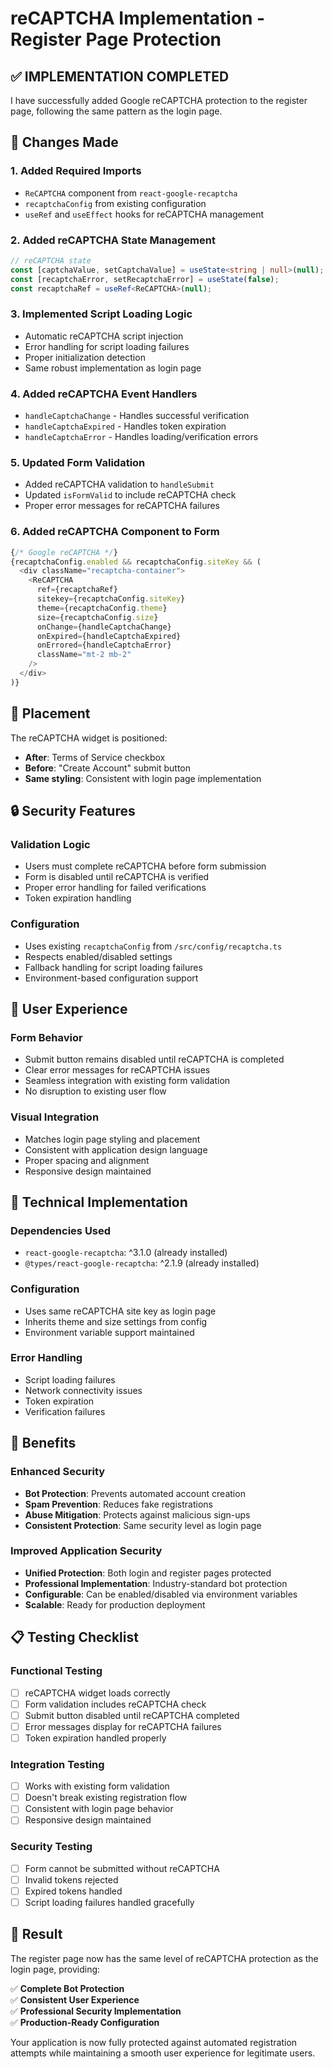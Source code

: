 # reCAPTCHA Implementation - Register Page Protection

## **✅ IMPLEMENTATION COMPLETED**

I have successfully added Google reCAPTCHA protection to the register page, following the same pattern as the login page.

## **🔧 Changes Made**

### **1. Added Required Imports**
- `ReCAPTCHA` component from `react-google-recaptcha`
- `recaptchaConfig` from existing configuration
- `useRef` and `useEffect` hooks for reCAPTCHA management

### **2. Added reCAPTCHA State Management**
```typescript
// reCAPTCHA state
const [captchaValue, setCaptchaValue] = useState<string | null>(null);
const [recaptchaError, setRecaptchaError] = useState(false);
const recaptchaRef = useRef<ReCAPTCHA>(null);
```

### **3. Implemented Script Loading Logic**
- Automatic reCAPTCHA script injection
- Error handling for script loading failures
- Proper initialization detection
- Same robust implementation as login page

### **4. Added reCAPTCHA Event Handlers**
- `handleCaptchaChange` - Handles successful verification
- `handleCaptchaExpired` - Handles token expiration
- `handleCaptchaError` - Handles loading/verification errors

### **5. Updated Form Validation**
- Added reCAPTCHA validation to `handleSubmit`
- Updated `isFormValid` to include reCAPTCHA check
- Proper error messages for reCAPTCHA failures

### **6. Added reCAPTCHA Component to Form**
```typescript
{/* Google reCAPTCHA */}
{recaptchaConfig.enabled && recaptchaConfig.siteKey && (
  <div className="recaptcha-container">
    <ReCAPTCHA
      ref={recaptchaRef}
      sitekey={recaptchaConfig.siteKey}
      theme={recaptchaConfig.theme}
      size={recaptchaConfig.size}
      onChange={handleCaptchaChange}
      onExpired={handleCaptchaExpired}
      onErrored={handleCaptchaError}
      className="mt-2 mb-2"
    />
  </div>
)}
```

## **📍 Placement**

The reCAPTCHA widget is positioned:
- **After**: Terms of Service checkbox
- **Before**: "Create Account" submit button
- **Same styling**: Consistent with login page implementation

## **🔒 Security Features**

### **Validation Logic**
- Users must complete reCAPTCHA before form submission
- Form is disabled until reCAPTCHA is verified
- Proper error handling for failed verifications
- Token expiration handling

### **Configuration**
- Uses existing `recaptchaConfig` from `/src/config/recaptcha.ts`
- Respects enabled/disabled settings
- Fallback handling for script loading failures
- Environment-based configuration support

## **🎯 User Experience**

### **Form Behavior**
- Submit button remains disabled until reCAPTCHA is completed
- Clear error messages for reCAPTCHA issues
- Seamless integration with existing form validation
- No disruption to existing user flow

### **Visual Integration**
- Matches login page styling and placement
- Consistent with application design language
- Proper spacing and alignment
- Responsive design maintained

## **🔧 Technical Implementation**

### **Dependencies Used**
- `react-google-recaptcha`: ^3.1.0 (already installed)
- `@types/react-google-recaptcha`: ^2.1.9 (already installed)

### **Configuration**
- Uses same reCAPTCHA site key as login page
- Inherits theme and size settings from config
- Environment variable support maintained

### **Error Handling**
- Script loading failures
- Network connectivity issues
- Token expiration
- Verification failures

## **🚀 Benefits**

### **Enhanced Security**
- **Bot Protection**: Prevents automated account creation
- **Spam Prevention**: Reduces fake registrations
- **Abuse Mitigation**: Protects against malicious sign-ups
- **Consistent Protection**: Same security level as login page

### **Improved Application Security**
- **Unified Protection**: Both login and register pages protected
- **Professional Implementation**: Industry-standard bot protection
- **Configurable**: Can be enabled/disabled via environment variables
- **Scalable**: Ready for production deployment

## **📋 Testing Checklist**

### **Functional Testing**
- [ ] reCAPTCHA widget loads correctly
- [ ] Form validation includes reCAPTCHA check
- [ ] Submit button disabled until reCAPTCHA completed
- [ ] Error messages display for reCAPTCHA failures
- [ ] Token expiration handled properly

### **Integration Testing**
- [ ] Works with existing form validation
- [ ] Doesn't break existing registration flow
- [ ] Consistent with login page behavior
- [ ] Responsive design maintained

### **Security Testing**
- [ ] Form cannot be submitted without reCAPTCHA
- [ ] Invalid tokens rejected
- [ ] Expired tokens handled
- [ ] Script loading failures handled gracefully

## **🎉 Result**

The register page now has the same level of reCAPTCHA protection as the login page, providing:

✅ **Complete Bot Protection**  
✅ **Consistent User Experience**  
✅ **Professional Security Implementation**  
✅ **Production-Ready Configuration**  

Your application is now fully protected against automated registration attempts while maintaining a smooth user experience for legitimate users.
